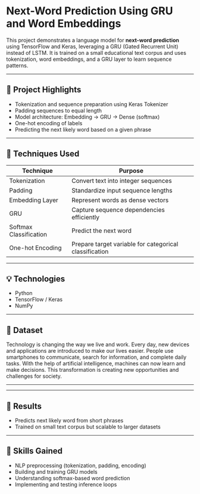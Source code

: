 # Next-Word Prediction Using GRU and Word Embeddings

This project demonstrates a language model for **next-word prediction** using TensorFlow and Keras, leveraging a GRU (Gated Recurrent Unit) instead of LSTM. It is trained on a small educational text corpus and uses tokenization, word embeddings, and a GRU layer to learn sequence patterns.

---

## 📒 Project Highlights

* Tokenization and sequence preparation using Keras Tokenizer
* Padding sequences to equal length
* Model architecture: Embedding → GRU → Dense (softmax)
* One-hot encoding of labels
* Predicting the next likely word based on a given phrase

---

## 🚀 Techniques Used

| Technique              | Purpose                                                |
| ---------------------- | ------------------------------------------------------ |
| Tokenization           | Convert text into integer sequences                    |
| Padding                | Standardize input sequence lengths                     |
| Embedding Layer        | Represent words as dense vectors                       |
| GRU                    | Capture sequence dependencies efficiently              |
| Softmax Classification | Predict the next word                                  |
| One-hot Encoding       | Prepare target variable for categorical classification |

---

## 💡 Technologies

* Python
* TensorFlow / Keras
* NumPy

---

## 📆 Dataset
Technology is changing the way we live and work. 
Every day, new devices and applications are introduced to make our lives easier. 
People use smartphones to communicate, search for information, and complete daily tasks. 
With the help of artificial intelligence, machines can now learn and make decisions. 
This transformation is creating new opportunities and challenges for society.


---

---

## 🎯 Results

* Predicts next likely word from short phrases
* Trained on small text corpus but scalable to larger datasets

---

## 🧠 Skills Gained

* NLP preprocessing (tokenization, padding, encoding)
* Building and training GRU models
* Understanding softmax-based word prediction
* Implementing and testing inference loops

